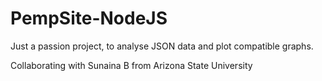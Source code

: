 # PempSite-NodeJS

Just a passion project, to analyse JSON data and plot compatible graphs.

Collaborating with Sunaina B from Arizona State University